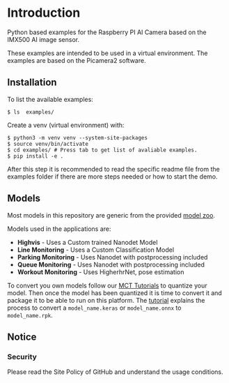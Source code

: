# Introduction
Python based examples for the Raspberry PI AI Camera based on the IMX500 AI image sensor.

These examples are intended to be used in a virtual environment. The examples are based on the Picamera2 software.

## Installation
To list the available examples:
```
$ ls  examples/
```

Create a venv (virtual environment) with:
```
$ python3 -m venv venv --system-site-packages
$ source venv/bin/activate
$ cd examples/ # Press tab to get list of avaliable examples.
$ pip install -e .
```

After this step it is recommended to read the specific readme file from the examples folder if there are more steps needed or how to start the demo.

## Models

Most models in this repository are generic from the provided [model zoo](https://github.com/raspberrypi/imx500-models/tree/main).

Models used in the applications are: 
- **Highvis** - Uses a Custom trained Nanodet Model
- **Line Monitoring** - Uses a Custom Classification Model
- **Parking Monitoring** - Uses Nanodet with postprocessing included
- **Queue Monitoring** - Uses Nanodet with postprocessing included
- **Workout Monitoring** - Uses HigherhrNet, pose estimation 

To convert you own models follow our [MCT Tutorials](https://github.com/sony/model_optimization/tree/main/tutorials/notebooks/imx500_notebooks) to quantize your model. 
Then once  the model has been quantized it is time to convert it and package it to be able to run on this platform. The [tutorial](https://developer.aitrios.sony-semicon.com/en/raspberrypi-ai-camera/develop/ai-tutorials/prepare-and-deploy-ai-models-tutorial?version=2024-09-27&progLang=) explains the process to convert a ```model_name.keras``` or ```model_name.onnx``` to ```model_name.rpk```.

## Notice

### Security

Please read the Site Policy of GitHub and understand the usage conditions.

